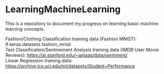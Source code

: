 # LearningMachineLearning
This is a repository to document my progress on learning basic machine learning concepts.

Fashion/Clothing Classification training data (Fashion MNIST): tf.keras.datasets.fashion_mnist
</br>
Text Classification/Sentinement Analysis training data (IMDB User Movie Reviews): https://ai.stanford.edu/~amaas/data/sentiment/
</br>
Linear Regression training data: https://archive.ics.uci.edu/ml/datasets/Student+Performance
